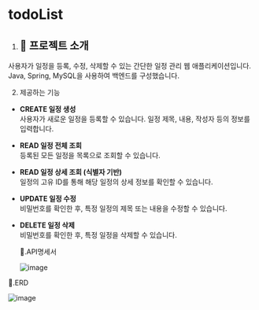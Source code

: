 # todoList

1. ## 📌 프로젝트 소개
사용자가 일정을 등록, 수정, 삭제할 수 있는 간단한 일정 관리 웹 애플리케이션입니다.  
Java, Spring, MySQL을 사용하여 백엔드를 구성했습니다.  

2. 제공하는 기능  
- **CREATE 일정 생성**  
   사용자가 새로운 일정을 등록할 수 있습니다. 일정 제목, 내용, 작성자 등의 정보를 입력합니다.  


- **READ 일정 전체 조회**  
  등록된 모든 일정을 목록으로 조회할 수 있습니다.  


- **READ 일정 상세 조회 (식별자 기반)**  
  일정의 고유 ID를 통해 해당 일정의 상세 정보를 확인할 수 있습니다.  


- **UPDATE 일정 수정**  
  비밀번호를 확인한 후, 특정 일정의 제목 또는 내용을 수정할 수 있습니다.  


- **DELETE 일정 삭제**  
  비밀번호를 확인한 후, 특정 일정을 삭제할 수 있습니다.



  📌.API명세서

  ![image](https://github.com/user-attachments/assets/b5643040-f9ea-460f-b9fd-288d90dd234d)





📌.ERD



   
![image](https://github.com/user-attachments/assets/bc5a7445-304f-473c-96e6-af9706998b2f)



